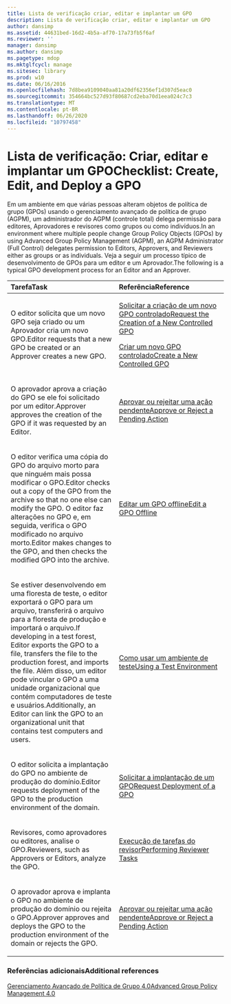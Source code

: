 ```yaml
---
title: Lista de verificação criar, editar e implantar um GPO
description: Lista de verificação criar, editar e implantar um GPO
author: dansimp
ms.assetid: 44631bed-16d2-4b5a-af70-17a73fb5f6af
ms.reviewer: ''
manager: dansimp
ms.author: dansimp
ms.pagetype: mdop
ms.mktglfcycl: manage
ms.sitesec: library
ms.prod: w10
ms.date: 06/16/2016
ms.openlocfilehash: 7d8bea9109040aa81a20df62356ef1d307d5eac0
ms.sourcegitcommit: 354664bc527d93f80687cd2eba70d1eea024c7c3
ms.translationtype: MT
ms.contentlocale: pt-BR
ms.lasthandoff: 06/26/2020
ms.locfileid: "10797458"
---
```

# <span data-ttu-id="5cba7-103">Lista de verificação: Criar, editar e implantar um GPO</span><span class="sxs-lookup"><span data-stu-id="5cba7-103">Checklist: Create, Edit, and Deploy a GPO</span></span>


<span data-ttu-id="5cba7-104">Em um ambiente em que várias pessoas alteram objetos de política de grupo (GPOs) usando o gerenciamento avançado de política de grupo (AGPM), um administrador do AGPM (controle total) delega permissão para editores, Aprovadores e revisores como grupos ou como indivíduos.</span><span class="sxs-lookup"><span data-stu-id="5cba7-104">In an environment where multiple people change Group Policy Objects (GPOs) by using Advanced Group Policy Management (AGPM), an AGPM Administrator (Full Control) delegates permission to Editors, Approvers, and Reviewers either as groups or as individuals.</span></span> <span data-ttu-id="5cba7-105">Veja a seguir um processo típico de desenvolvimento de GPOs para um editor e um Aprovador.</span><span class="sxs-lookup"><span data-stu-id="5cba7-105">The following is a typical GPO development process for an Editor and an Approver.</span></span>

<table>
<colgroup>
<col width="50%" />
<col width="50%" />
</colgroup>
<thead>
<tr class="header">
<th align="left"><span data-ttu-id="5cba7-106">Tarefa</span><span class="sxs-lookup"><span data-stu-id="5cba7-106">Task</span></span></th>
<th align="left"><span data-ttu-id="5cba7-107">Referência</span><span class="sxs-lookup"><span data-stu-id="5cba7-107">Reference</span></span></th>
</tr>
</thead>
<tbody>
<tr class="odd">
<td align="left"><p><span data-ttu-id="5cba7-108">O editor solicita que um novo GPO seja criado ou um Aprovador cria um novo GPO.</span><span class="sxs-lookup"><span data-stu-id="5cba7-108">Editor requests that a new GPO be created or an Approver creates a new GPO.</span></span></p></td>
<td align="left"><p><a href="request-the-creation-of-a-new-controlled-gpo-agpm40.md" data-raw-source="[Request the Creation of a New Controlled GPO](request-the-creation-of-a-new-controlled-gpo-agpm40.md)"><span data-ttu-id="5cba7-109">Solicitar a criação de um novo GPO controlado</span><span class="sxs-lookup"><span data-stu-id="5cba7-109">Request the Creation of a New Controlled GPO</span></span></a></p>
<p><a href="create-a-new-controlled-gpo-agpm40.md" data-raw-source="[Create a New Controlled GPO](create-a-new-controlled-gpo-agpm40.md)"><span data-ttu-id="5cba7-110">Criar um novo GPO controlado</span><span class="sxs-lookup"><span data-stu-id="5cba7-110">Create a New Controlled GPO</span></span></a></p></td>
</tr>
<tr class="even">
<td align="left"><p><span data-ttu-id="5cba7-111">O aprovador aprova a criação do GPO se ele foi solicitado por um editor.</span><span class="sxs-lookup"><span data-stu-id="5cba7-111">Approver approves the creation of the GPO if it was requested by an Editor.</span></span></p></td>
<td align="left"><p><a href="approve-or-reject-a-pending-action-agpm40.md" data-raw-source="[Approve or Reject a Pending Action](approve-or-reject-a-pending-action-agpm40.md)"><span data-ttu-id="5cba7-112">Aprovar ou rejeitar uma ação pendente</span><span class="sxs-lookup"><span data-stu-id="5cba7-112">Approve or Reject a Pending Action</span></span></a></p></td>
</tr>
<tr class="odd">
<td align="left"><p><span data-ttu-id="5cba7-113">O editor verifica uma cópia do GPO do arquivo morto para que ninguém mais possa modificar o GPO.</span><span class="sxs-lookup"><span data-stu-id="5cba7-113">Editor checks out a copy of the GPO from the archive so that no one else can modify the GPO.</span></span> <span data-ttu-id="5cba7-114">O editor faz alterações no GPO e, em seguida, verifica o GPO modificado no arquivo morto.</span><span class="sxs-lookup"><span data-stu-id="5cba7-114">Editor makes changes to the GPO, and then checks the modified GPO into the archive.</span></span></p></td>
<td align="left"><p><a href="edit-a-gpo-offline-agpm40.md" data-raw-source="[Edit a GPO Offline](edit-a-gpo-offline-agpm40.md)"><span data-ttu-id="5cba7-115">Editar um GPO offline</span><span class="sxs-lookup"><span data-stu-id="5cba7-115">Edit a GPO Offline</span></span></a></p></td>
</tr>
<tr class="even">
<td align="left"><p><span data-ttu-id="5cba7-116">Se estiver desenvolvendo em uma floresta de teste, o editor exportará o GPO para um arquivo, transferirá o arquivo para a floresta de produção e importará o arquivo.</span><span class="sxs-lookup"><span data-stu-id="5cba7-116">If developing in a test forest, Editor exports the GPO to a file, transfers the file to the production forest, and imports the file.</span></span> <span data-ttu-id="5cba7-117">Além disso, um editor pode vincular o GPO a uma unidade organizacional que contém computadores de teste e usuários.</span><span class="sxs-lookup"><span data-stu-id="5cba7-117">Additionally, an Editor can link the GPO to an organizational unit that contains test computers and users.</span></span></p></td>
<td align="left"><p><a href="using-a-test-environment.md" data-raw-source="[Using a Test Environment](using-a-test-environment.md)"><span data-ttu-id="5cba7-118">Como usar um ambiente de teste</span><span class="sxs-lookup"><span data-stu-id="5cba7-118">Using a Test Environment</span></span></a></p></td>
</tr>
<tr class="odd">
<td align="left"><p><span data-ttu-id="5cba7-119">O editor solicita a implantação do GPO no ambiente de produção do domínio.</span><span class="sxs-lookup"><span data-stu-id="5cba7-119">Editor requests deployment of the GPO to the production environment of the domain.</span></span></p></td>
<td align="left"><p><a href="request-deployment-of-a-gpo-agpm40.md" data-raw-source="[Request Deployment of a GPO](request-deployment-of-a-gpo-agpm40.md)"><span data-ttu-id="5cba7-120">Solicitar a implantação de um GPO</span><span class="sxs-lookup"><span data-stu-id="5cba7-120">Request Deployment of a GPO</span></span></a></p></td>
</tr>
<tr class="even">
<td align="left"><p><span data-ttu-id="5cba7-121">Revisores, como aprovadores ou editores, analise o GPO.</span><span class="sxs-lookup"><span data-stu-id="5cba7-121">Reviewers, such as Approvers or Editors, analyze the GPO.</span></span></p></td>
<td align="left"><p><a href="performing-reviewer-tasks-agpm40.md" data-raw-source="[Performing Reviewer Tasks](performing-reviewer-tasks-agpm40.md)"><span data-ttu-id="5cba7-122">Execução de tarefas do revisor</span><span class="sxs-lookup"><span data-stu-id="5cba7-122">Performing Reviewer Tasks</span></span></a></p></td>
</tr>
<tr class="odd">
<td align="left"><p><span data-ttu-id="5cba7-123">O aprovador aprova e implanta o GPO no ambiente de produção do domínio ou rejeita o GPO.</span><span class="sxs-lookup"><span data-stu-id="5cba7-123">Approver approves and deploys the GPO to the production environment of the domain or rejects the GPO.</span></span></p></td>
<td align="left"><p><a href="approve-or-reject-a-pending-action-agpm40.md" data-raw-source="[Approve or Reject a Pending Action](approve-or-reject-a-pending-action-agpm40.md)"><span data-ttu-id="5cba7-124">Aprovar ou rejeitar uma ação pendente</span><span class="sxs-lookup"><span data-stu-id="5cba7-124">Approve or Reject a Pending Action</span></span></a></p></td>
</tr>
</tbody>
</table>

 

### <span data-ttu-id="5cba7-125">Referências adicionais</span><span class="sxs-lookup"><span data-stu-id="5cba7-125">Additional references</span></span>

[<span data-ttu-id="5cba7-126">Gerenciamento Avançado de Política de Grupo 4.0</span><span class="sxs-lookup"><span data-stu-id="5cba7-126">Advanced Group Policy Management 4.0</span></span>](advanced-group-policy-management-40.md)

 

 





